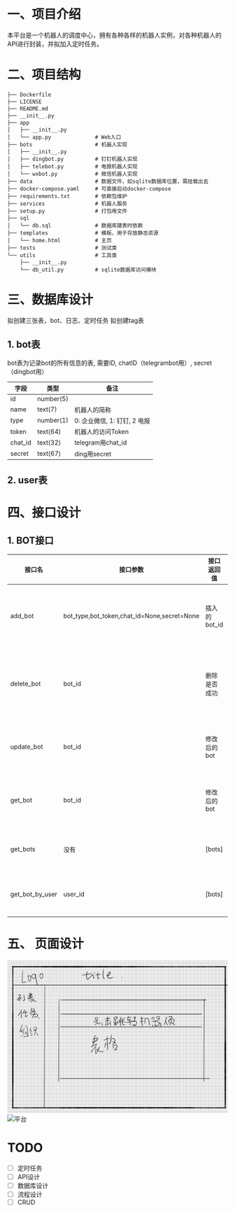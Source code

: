 # 一、项目介绍
本平台是一个机器人的调度中心，拥有各种各样的机器人实例，对各种机器人的API进行封装，并拟加入定时任务。


# 二、项目结构
```
├── Dockerfile
├── LICENSE
├── README.md
├── __init__.py
├── app
│   ├── __init__.py
│   └── app.py              # Web入口
├── bots                    # 机器人实现
│   ├── __init__.py
│   ├── dingbot.py          # 钉钉机器人实现
│   ├── telebot.py          # 电报机器人实现
│   └── wxbot.py            # 微信机器人实现
├── data                    # 数据文件，如sqlite数据库位置，需挂载出去
├── docker-compose.yaml     # 可直接启动docker-compose
├── requirements.txt        # 依赖包维护
├── services                # 机器人服务
├── setup.py                # 打包用文件
├── sql
│   └── db.sql              # 数据库建表时依赖
├── templates               # 模板，用于存放静态资源
│   └── home.html           # 主页
├── tests                   # 测试类
└── utils                   # 工具类
    ├── __init__.py
    └── db_util.py          # sqlite数据库访问模块
```

# 三、数据库设计
拟创建三张表，bot、日志、定时任务
拟创建tag表

## 1. bot表
bot表为记录bot的所有信息的表, 需要ID, chatID（telegrambot用）, secret（dingbot用）

| 字段    | 类型      | 备注                         |
| ------- | --------- | ---------------------------- |
| id      | number(5) |                              |
| name    | text(7)   | 机器人的简称                 |
| type    | number(1) | 0: 企业微信, 1: 钉钉, 2 电报 |
| token   | text(64)  | 机器人的访问Token            |
| chat_id | text(32)  | telegram用chat_id            |
| secret  | text(67)  | ding用secret                 |

## 2. user表


# 四、接口设计
## 1. BOT接口

| 接口名          | 接口参数                                    | 接口返回值   | 描述             |
| --------------- | ------------------------------------------- | ------------ | ---------------- |
| add_bot         | bot_type,bot_token,chat_id=None,secret=None | 插入的bot_id | 添加机器人接口   |
| delete_bot      | bot_id                                      | 删除是否成功 | 删除机器人的接口 |
| update_bot      | bot_id                                      | 修改后的bot  | 更新bot的数据    |
| get_bot         | bot_id                                      | 修改后的bot  | 更新bot的数据    |
| get_bots        | 没有                                        | [bots]       | 获取所有bot    |
| get_bot_by_user | user_id                                     | [bots]       | 查询bot数据      |



# 五、 页面设计

![平台](README.assets\首页.png)
![平台](README.assets\bot页.png)

# TODO

- [ ] 定时任务
- [ ] API设计
- [ ] 数据库设计
- [ ] 流程设计
- [ ] CRUD
